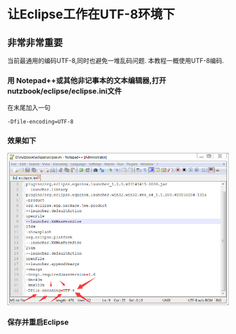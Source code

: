 # 让Eclipse工作在UTF-8环境下

## 非常非常重要

当前最通用的编码UTF-8,同时也避免一堆乱码问题. 本教程一概使用UTF-8编码.

### 用 Notepad++或其他非记事本的文本编辑器,打开nutzbook/eclipse/eclipse.ini文件

在末尾加入一句

    -Dfile-encoding=UTF-8

### 效果如下


![Eclipse与UTF-8](images/eclipse_uft8.png)

### 保存并重启Eclipse
